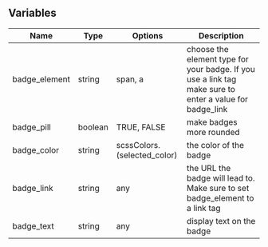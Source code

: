 ## Variables

| Name  | Type | Options | Description
| --- | --- | --- | ---
| badge_element | string | span, a | choose the element type for your badge. If you use a link tag make sure to enter a value for badge_link
| badge_pill | boolean | TRUE, FALSE | make badges more rounded
| badge_color | string | scssColors.(selected_color) | the color of the badge
| badge_link | string | any | the URL the badge will lead to. Make sure to set badge_element to a link tag
| badge_text | string | any | display text on the badge
